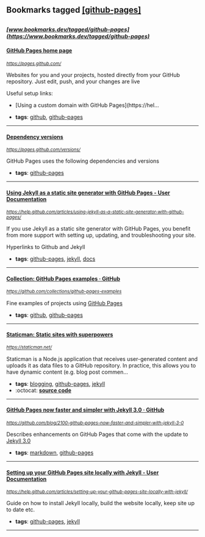 ## Bookmarks tagged [[github-pages]](https://www.bookmarks.dev?q=[github-pages])

_<sup><sup>[www.bookmarks.dev/tagged/github-pages](https://www.bookmarks.dev/tagged/github-pages)</sup></sup>_
---
#### [GitHub Pages home page](https://pages.github.com/)
_<sup>https://pages.github.com/</sup>_

Websites for you and your projects, hosted directly from your GitHub repository. Just edit, push, and your changes are live

Useful setup links:
- [Using a custom domain with GitHub Pages](https://hel...
* **tags**: [github](../tagged/github.md), [github-pages](../tagged/github-pages.md)
---
#### [Dependency versions](https://pages.github.com/versions/)
_<sup>https://pages.github.com/versions/</sup>_

GitHub Pages uses the following dependencies and versions
* **tags**: [github-pages](../tagged/github-pages.md)
---
#### [Using Jekyll as a static site generator with GitHub Pages - User Documentation        ](https://help.github.com/articles/using-jekyll-as-a-static-site-generator-with-github-pages/)
_<sup>https://help.github.com/articles/using-jekyll-as-a-static-site-generator-with-github-pages/</sup>_

If you use Jekyll as a static site generator with GitHub Pages, you benefit from more support with setting up, updating, and troubleshooting your site.

Hyperlinks to Github and Jekyll
* **tags**: [github-pages](../tagged/github-pages.md), [jekyll](../tagged/jekyll.md), [docs](../tagged/docs.md)
---
#### [Collection: GitHub Pages examples · GitHub](https://github.com/collections/github-pages-examples)
_<sup>https://github.com/collections/github-pages-examples</sup>_

Fine examples of projects using [GitHub Pages](https://pages.github.com/)
* **tags**: [github](../tagged/github.md), [github-pages](../tagged/github-pages.md)
---
#### [Staticman: Static sites with superpowers](https://staticman.net/)
_<sup>https://staticman.net/</sup>_

Staticman is a Node.js application that receives user-generated content and uploads it as data files to a GitHub repository. In practice, this allows you to have dynamic content (e.g. blog post commen...
* **tags**: [blogging](../tagged/blogging.md), [github-pages](../tagged/github-pages.md), [jekyll](../tagged/jekyll.md)
* :octocat: **[source code](https://github.com/eduardoboucas/staticman)**
---
#### [ GitHub Pages now faster and simpler with Jekyll 3.0 · GitHub](https://github.com/blog/2100-github-pages-now-faster-and-simpler-with-jekyll-3-0)
_<sup>https://github.com/blog/2100-github-pages-now-faster-and-simpler-with-jekyll-3-0</sup>_

Describes enhancements on GitHub Pages that come with the update to [Jekyll 3.0](https://jekyllrb.com/news/2015/10/26/jekyll-3-0-released/) 
* **tags**: [markdown](../tagged/markdown.md), [github-pages](../tagged/github-pages.md)
---
#### [Setting up your GitHub Pages site locally with Jekyll - User Documentation        ](https://help.github.com/articles/setting-up-your-github-pages-site-locally-with-jekyll/)
_<sup>https://help.github.com/articles/setting-up-your-github-pages-site-locally-with-jekyll/</sup>_

Guide on how to install Jekyll locally, build the website locally, keep site up to date etc.

* **tags**: [github-pages](../tagged/github-pages.md), [jekyll](../tagged/jekyll.md)
---
